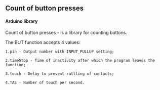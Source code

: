 ## Count of button presses
#### Arduino library

Сount of button presses - is a library for counting buttons.

The BUT function accepts 4 values: 

    1.pin - Output number with INPUT_PULLUP setting;

    2.timeStop - Time of inactivity after which the program leaves the function;

    3.touch - Delay to prevent rattling of contacts;

    4.TAS - Number of touch per second.

